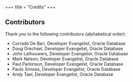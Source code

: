 +++
title = "Credits"
+++

## Contributors

Thank you to the following contributors (alphabetical order):

* Corrado De Bari, Developer Evangelist, Oracle Database
* Doug Drechsel, Developer Evangelist, Oracle Database
* John Lathouwers, Developer Evangelist, Oracle Database
* Mark Nelson, Developer Evangelist, Oracle Database
* Paul Parkinson, Developer Evangelist, Oracle Database
* Paulo Simoes, Developer Evangelist, Oracle Database
* Andy Tael, Developer Evangelist, Oracle Database

